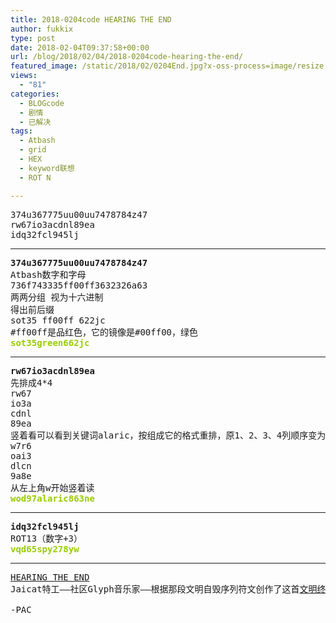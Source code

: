 ```yaml
---
title: 2018-0204code HEARING THE END
author: fukkix
type: post
date: 2018-02-04T09:37:58+00:00
url: /blog/2018/02/04/2018-0204code-hearing-the-end/
featured_image: /static/2018/02/0204End.jpg?x-oss-process=image/resize,m_fill,w_700,h_220
views:
  - "81"
categories:
  - BLOGcode
  - 剧情
  - 已解决
tags:
  - Atbash
  - grid
  - HEX
  - keyword联想
  - ROT N

---
```

<pre>374u367775uu00uu7478784z47
rw67io3acdnl89ea
idq32fcl945lj<!--more--></pre>

* * *

<pre><strong>374u367775uu00uu7478784z47
</strong>Atbash数字和字母
736f743335ff00ff3632326a63
两两分组 视为十六进制
得出前后缀
sot35 ff00ff 622jc
#ff00ff是品红色，它的镜像是#00ff00，绿色<strong>
<span style="color: #99cc00;">sot35green662jc</span></strong></pre>

* * *

<pre><strong>rw67io3acdnl89ea
</strong>先排成4*4
rw67
io3a
cdnl
89ea
竖着看可以看到关键词alaric，按组成它的格式重排，原1、2、3、4列顺序变为2、4、1、3
w7r6
oai3
dlcn
9a8e
从左上角w开始竖着读<strong>
<span style="color: #99cc00;">wod97alaric863ne</span></strong></pre>

* * *

<pre><strong>idq32fcl945lj
</strong>ROT13（数字+3）<strong>
<span style="color: #99cc00;">vqd65spy278yw</span></strong></pre>

* * *

<pre><a href="http://investigate.ingress.com/2018/02/04/hearing-the-end/">HEARING THE END</a>
Jaicat特工——社区Glyph音乐家——根据那段文明自毁序列符文创作了这首<a href="https://soundcloud.com/user-516270392/self-destruction-sequence-1">文明终结之声</a>。在这领域探索很危险……我希望他多加小心。

-PAC</pre>